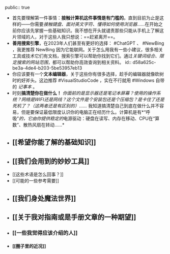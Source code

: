 public:: true

- 首先要理解第一件事情：**接触计算机这件事情是有门槛的**。直到目前为止是这样的——你需要*接触键盘、面对英文字符、懂得如何使用浏览器*……在开始之前你应该先掌握一些基础知识。我不想在开头就谴责那些只能从手机上了解这片领域的人，对于这些人我只想说：==赶紧离开==。
- **善用搜索引擎**，在2023年人们甚至有更好的选择： #ChatGPT 、 #NewBing ，我更推荐 NewBing 因为它能联网。关于怎么用我有一些小建议，很多相关工具或技术它们有文档，搜索引擎可以帮助你找到它们。通过*关键词组合、限定搜索的网站范围*，都可以帮助你高效查询到相关资料。
  id:: d58a625c-be3a-4de4-b203-5be53957eb13
- 你应该要有一个**文本编辑器**，关于这些你有很多选择，趁手的编辑器就像砍树时的好斧头。这边推荐 #VisualStudioCode ，实在不行就用 #Windows 自带的 _记事本_ 。
- 时刻**搞清楚你在做什么！** *你面前的是显示器还是笔记本屏幕？使用的操作系统？网络是WIFI还是网线？这个文件是个安装包还是个压缩包？是卡住了还是死机了？（这两者还是有区别的）……* 我知道搞清楚自己到底在做什么并不容易，但是要保证最低限度认识你的电脑正在经历什么。计算机是有*“呼吸”*的，它由你提供稳定的*电源驱动：硬盘在读写、内存在移动、CPU在“算数”、散热风扇在转动……*
- ## [[希望你能了解的基础知识]]
- ## [[我们会用到的妙妙工具]]
- [[这些术语是怎么回事？]]
- [[可能的一些参考需要]]
- ## [[我们身处魔法世界]]
- ## [[关于我对指南或是手册文章的一种期望]]
- ### [[一些我觉得应该介绍的人]]
- #### [[圈子里的近况]]